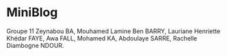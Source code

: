 # MiniBlog
Groupe 11
Zeynabou BA, 
Mouhamed Lamine Ben BARRY, 
Lauriane Henriette Khédar FAYE, 
Awa FALL, 
Mohamed KA, 
Abdoulaye SARRE, 
Rachelle Diambogne NDOUR.
